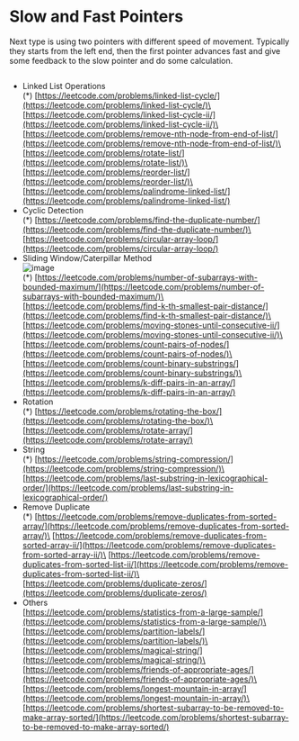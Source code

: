 # Slow and Fast Pointers

Next type is using two pointers with different speed of movement. Typically they starts from the left end, then the first pointer advances fast and give some feedback to the slow pointer and do some calculation.

<figure><img src="https://assets.leetcode.com/users/images/f6ecb6b1-679e-48f9-91b5-de4602436865_1642138215.8872066.jpeg" alt=""><figcaption></figcaption></figure>

* Linked List Operations\
  (\*) [https://leetcode.com/problems/linked-list-cycle/](https://leetcode.com/problems/linked-list-cycle/)\
  [https://leetcode.com/problems/linked-list-cycle-ii/](https://leetcode.com/problems/linked-list-cycle-ii/)\
  [https://leetcode.com/problems/remove-nth-node-from-end-of-list/](https://leetcode.com/problems/remove-nth-node-from-end-of-list/)\
  [https://leetcode.com/problems/rotate-list/](https://leetcode.com/problems/rotate-list/)\
  [https://leetcode.com/problems/reorder-list/](https://leetcode.com/problems/reorder-list/)\
  [https://leetcode.com/problems/palindrome-linked-list/](https://leetcode.com/problems/palindrome-linked-list/)
* Cyclic Detection\
  (\*) [https://leetcode.com/problems/find-the-duplicate-number/](https://leetcode.com/problems/find-the-duplicate-number/)\
  [https://leetcode.com/problems/circular-array-loop/](https://leetcode.com/problems/circular-array-loop/)
* Sliding Window/Caterpillar Method\
  ![image](https://assets.leetcode.com/users/images/29d2e356-77fe-4caf-8921-7a39d06e56d2\_1642139764.6173265.jpeg)\
  (\*) [https://leetcode.com/problems/number-of-subarrays-with-bounded-maximum/](https://leetcode.com/problems/number-of-subarrays-with-bounded-maximum/)\
  [https://leetcode.com/problems/find-k-th-smallest-pair-distance/](https://leetcode.com/problems/find-k-th-smallest-pair-distance/)\
  [https://leetcode.com/problems/moving-stones-until-consecutive-ii/](https://leetcode.com/problems/moving-stones-until-consecutive-ii/)\
  [https://leetcode.com/problems/count-pairs-of-nodes/](https://leetcode.com/problems/count-pairs-of-nodes/)\
  [https://leetcode.com/problems/count-binary-substrings/](https://leetcode.com/problems/count-binary-substrings/)\
  [https://leetcode.com/problems/k-diff-pairs-in-an-array/](https://leetcode.com/problems/k-diff-pairs-in-an-array/)
* Rotation\
  (\*) [https://leetcode.com/problems/rotating-the-box/](https://leetcode.com/problems/rotating-the-box/)\
  [https://leetcode.com/problems/rotate-array/](https://leetcode.com/problems/rotate-array/)
* String\
  (\*) [https://leetcode.com/problems/string-compression/](https://leetcode.com/problems/string-compression/)\
  [https://leetcode.com/problems/last-substring-in-lexicographical-order/](https://leetcode.com/problems/last-substring-in-lexicographical-order/)
* Remove Duplicate\
  (\*) [https://leetcode.com/problems/remove-duplicates-from-sorted-array/](https://leetcode.com/problems/remove-duplicates-from-sorted-array/)\
  [https://leetcode.com/problems/remove-duplicates-from-sorted-array-ii/](https://leetcode.com/problems/remove-duplicates-from-sorted-array-ii/)\
  [https://leetcode.com/problems/remove-duplicates-from-sorted-list-ii/](https://leetcode.com/problems/remove-duplicates-from-sorted-list-ii/)\
  [https://leetcode.com/problems/duplicate-zeros/](https://leetcode.com/problems/duplicate-zeros/)
* Others\
  [https://leetcode.com/problems/statistics-from-a-large-sample/](https://leetcode.com/problems/statistics-from-a-large-sample/)\
  [https://leetcode.com/problems/partition-labels/](https://leetcode.com/problems/partition-labels/)\
  [https://leetcode.com/problems/magical-string/](https://leetcode.com/problems/magical-string/)\
  [https://leetcode.com/problems/friends-of-appropriate-ages/](https://leetcode.com/problems/friends-of-appropriate-ages/)\
  [https://leetcode.com/problems/longest-mountain-in-array/](https://leetcode.com/problems/longest-mountain-in-array/)\
  [https://leetcode.com/problems/shortest-subarray-to-be-removed-to-make-array-sorted/](https://leetcode.com/problems/shortest-subarray-to-be-removed-to-make-array-sorted/)
